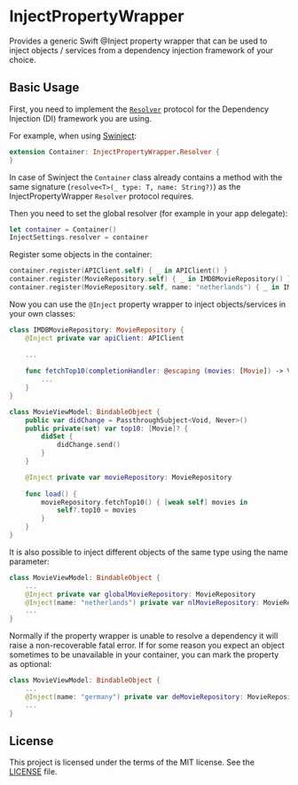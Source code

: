 # InjectPropertyWrapper

Provides a generic Swift @Inject property wrapper that can be used to inject objects / services from 
a dependency injection framework of your choice.

## Basic Usage

First, you need to implement the [`Resolver`](Sources/InjectPropertyWrapper/Resolver.swift) protocol for
the Dependency Injection (DI) framework you are using.

For example, when using [Swinject](https://github.com/Swinject/Swinject):
```swift
extension Container: InjectPropertyWrapper.Resolver {
}
```

In case of Swinject the `Container` class already contains a method with the same signature (`resolve<T>(_ type: T, name: String?)`)
as the InjectPropertyWrapper `Resolver` protocol requires.

Then you need to set the global resolver (for example in your app delegate):
```swift
let container = Container()
InjectSettings.resolver = container
```

Register some objects in the container:
```swift
container.register(APIClient.self) { _ in APIClient() }
container.register(MovieRepository.self) { _ in IMDBMovieRepository() }
container.register(MovieRepository.self, name: "netherlands") { _ in IMDBMovieRepository("nl") }
```

Now you can use the `@Inject` property wrapper to inject objects/services in your own classes:
```swift
class IMDBMovieRepository: MovieRepository {
    @Inject private var apiClient: APIClient
    
    ...
    
    func fetchTop10(completionHandler: @escaping (movies: [Movie]) -> Void) {
        ...
    }
}

class MovieViewModel: BindableObject {
    public var didChange = PassthroughSubject<Void, Never>()
    public private(set) var top10: [Movie]? {
        didSet {
            didChange.send()    
        }
    }

    @Inject private var movieRepository: MovieRepository
    
    func load() {
        movieRepository.fetchTop10() { [weak self] movies in
            self?.top10 = movies
        }
    }
}
```

It is also possible to inject different objects of the same type using the name parameter:
```swift
class MovieViewModel: BindableObject {
    ...
    @Inject private var globalMovieRepository: MovieRepository
    @Inject(name: "netherlands") private var nlMovieRepository: MovieRepository
    ...
}
```

Normally if the property wrapper is unable to resolve a dependency it will raise a non-recoverable
fatal error. If for some reason you expect an object sometimes to be unavailable in your container,
you can mark the property as optional:
```swift
class MovieViewModel: BindableObject {
    ...
    @Inject(name: "germany") private var deMovieRepository: MovieRepository?
    ...
}
```

## License

This project is licensed under the terms of the MIT license. See the [LICENSE](LICENSE) file.
